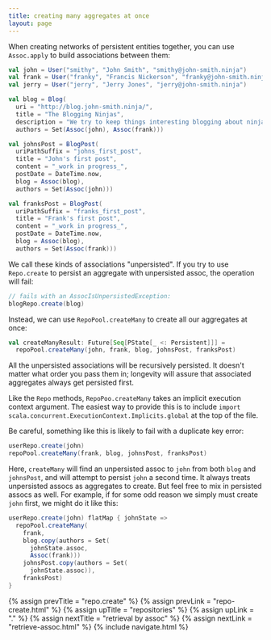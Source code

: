 ```yaml
---
title: creating many aggregates at once
layout: page
---
```


When creating networks of persistent entities together, you can use
`Assoc.apply` to build associations between them:

```scala
val john = User("smithy", "John Smith", "smithy@john-smith.ninja")
val frank = User("franky", "Francis Nickerson", "franky@john-smith.ninja")
val jerry = User("jerry", "Jerry Jones", "jerry@john-smith.ninja")

val blog = Blog(
  uri = "http://blog.john-smith.ninja/",
  title = "The Blogging Ninjas",
  description = "We try to keep things interesting blogging about ninjas.",
  authors = Set(Assoc(john), Assoc(frank)))

val johnsPost = BlogPost(
  uriPathSuffix = "johns_first_post",
  title = "John's first post",
  content = "_work in progress_",
  postDate = DateTime.now,
  blog = Assoc(blog),
  authors = Set(Assoc(john)))

val franksPost = BlogPost(
  uriPathSuffix = "franks_first_post",
  title = "Frank's first post",
  content = "_work in progress_",
  postDate = DateTime.now,
  blog = Assoc(blog),
  authors = Set(Assoc(frank)))
```

We call these kinds of associations "unpersisted". If you try to use
`Repo.create` to persist an aggregate with unpersisted assoc, the
operation will fail:

```scala
// fails with an AssocIsUnpersistedException:
blogRepo.create(blog)
```

Instead, we can use `RepoPool.createMany` to create all our aggregates
at once:

```scala
val createManyResult: Future[Seq[PState[_ <: Persistent]]] =
  repoPool.createMany(john, frank, blog, johnsPost, franksPost)
```

All the unpersisted associations will be recursively persisted. It
doesn't matter what order you pass them in; longevity will assure that
associated aggregates always get persisted first.

Like the `Repo` methods, `RepoPoo.createMany` takes an implicit
execution context argument. The easiest way to provide this is to
include `import scala.concurrent.ExecutionContext.Implicits.global` at
the top of the file.

Be careful, something like this is likely to fail with a duplicate key
error:

```scala
userRepo.create(john)
repoPool.createMany(frank, blog, johnsPost, franksPost)
```

Here, `createMany` will find an unpersisted assoc to `john` from both
`blog` and `johnsPost`, and will attempt to persist `john` a second
time. It always treats unpersisted assocs as aggregates to create. But
feel free to mix in persisted assocs as well. For example, if for
some odd reason we simply must create `john` first, we might do it
like this:

```scala
userRepo.create(john) flatMap { johnState =>
  repoPool.createMany(
    frank,
    blog.copy(authors = Set(
      johnState.assoc,
      Assoc(frank)))
    johnsPost.copy(authors = Set(
      johnState.assoc)),
    franksPost)
}
```

{% assign prevTitle = "repo.create" %}
{% assign prevLink = "repo-create.html" %}
{% assign upTitle = "repositories" %}
{% assign upLink = "." %}
{% assign nextTitle = "retrieval by assoc" %}
{% assign nextLink = "retrieve-assoc.html" %}
{% include navigate.html %}
